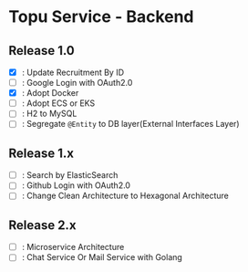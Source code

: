 # Topu Service - Backend

## Release 1.0

- [x] : Update Recruitment By ID
- [ ] : Google Login with OAuth2.0
- [x] : Adopt Docker
- [ ] : Adopt ECS or EKS
- [ ] : H2 to MySQL
- [ ] : Segregate `@Entity` to DB layer(External Interfaces Layer)

## Release 1.x

- [ ] : Search by ElasticSearch
- [ ] : Github Login with OAuth2.0
- [ ] : Change Clean Architecture to Hexagonal Architecture

## Release 2.x

- [ ] : Microservice Architecture
- [ ] : Chat Service Or Mail Service with Golang
